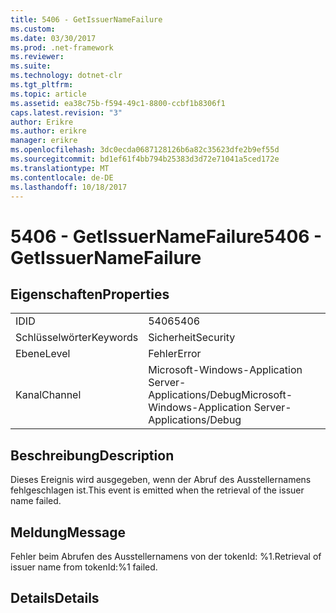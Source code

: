 ```yaml
---
title: 5406 - GetIssuerNameFailure
ms.custom: 
ms.date: 03/30/2017
ms.prod: .net-framework
ms.reviewer: 
ms.suite: 
ms.technology: dotnet-clr
ms.tgt_pltfrm: 
ms.topic: article
ms.assetid: ea38c75b-f594-49c1-8800-ccbf1b8306f1
caps.latest.revision: "3"
author: Erikre
ms.author: erikre
manager: erikre
ms.openlocfilehash: 3dc0ecda0687128126b6a82c35623dfe2b9ef55d
ms.sourcegitcommit: bd1ef61f4bb794b25383d3d72e71041a5ced172e
ms.translationtype: MT
ms.contentlocale: de-DE
ms.lasthandoff: 10/18/2017
---
```

# <a name="5406---getissuernamefailure"></a><span data-ttu-id="ed8fb-102">5406 - GetIssuerNameFailure</span><span class="sxs-lookup"><span data-stu-id="ed8fb-102">5406 - GetIssuerNameFailure</span></span>
## <a name="properties"></a><span data-ttu-id="ed8fb-103">Eigenschaften</span><span class="sxs-lookup"><span data-stu-id="ed8fb-103">Properties</span></span>  
  
|||  
|-|-|  
|<span data-ttu-id="ed8fb-104">ID</span><span class="sxs-lookup"><span data-stu-id="ed8fb-104">ID</span></span>|<span data-ttu-id="ed8fb-105">5406</span><span class="sxs-lookup"><span data-stu-id="ed8fb-105">5406</span></span>|  
|<span data-ttu-id="ed8fb-106">Schlüsselwörter</span><span class="sxs-lookup"><span data-stu-id="ed8fb-106">Keywords</span></span>|<span data-ttu-id="ed8fb-107">Sicherheit</span><span class="sxs-lookup"><span data-stu-id="ed8fb-107">Security</span></span>|  
|<span data-ttu-id="ed8fb-108">Ebene</span><span class="sxs-lookup"><span data-stu-id="ed8fb-108">Level</span></span>|<span data-ttu-id="ed8fb-109">Fehler</span><span class="sxs-lookup"><span data-stu-id="ed8fb-109">Error</span></span>|  
|<span data-ttu-id="ed8fb-110">Kanal</span><span class="sxs-lookup"><span data-stu-id="ed8fb-110">Channel</span></span>|<span data-ttu-id="ed8fb-111">Microsoft-Windows-Application Server-Applications/Debug</span><span class="sxs-lookup"><span data-stu-id="ed8fb-111">Microsoft-Windows-Application Server-Applications/Debug</span></span>|  
  
## <a name="description"></a><span data-ttu-id="ed8fb-112">Beschreibung</span><span class="sxs-lookup"><span data-stu-id="ed8fb-112">Description</span></span>  
 <span data-ttu-id="ed8fb-113">Dieses Ereignis wird ausgegeben, wenn der Abruf des Ausstellernamens fehlgeschlagen ist.</span><span class="sxs-lookup"><span data-stu-id="ed8fb-113">This event is emitted when the retrieval of the issuer name failed.</span></span>  
  
## <a name="message"></a><span data-ttu-id="ed8fb-114">Meldung</span><span class="sxs-lookup"><span data-stu-id="ed8fb-114">Message</span></span>  
 <span data-ttu-id="ed8fb-115">Fehler beim Abrufen des Ausstellernamens von der tokenId: %1.</span><span class="sxs-lookup"><span data-stu-id="ed8fb-115">Retrieval of issuer name from tokenId:%1 failed.</span></span>  
  
## <a name="details"></a><span data-ttu-id="ed8fb-116">Details</span><span class="sxs-lookup"><span data-stu-id="ed8fb-116">Details</span></span>
